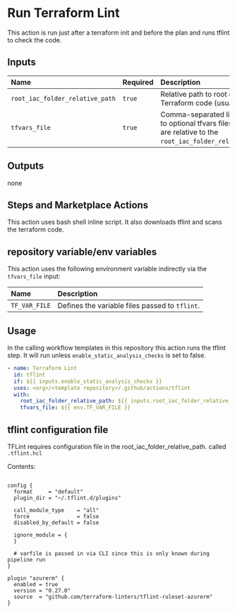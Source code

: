 # Run Terraform Lint

This action is run just after a terraform init and before the plan and runs tflint to check the code.

## Inputs

| Name                  | Required | Description                  | Default |
| :-------------------- | :------- | :--------------------------- | :------ |
| `root_iac_folder_relative_path` | `true`   | Relative path to root of Terraform code (usually `./iac`).  |  |
| `tfvars_file`         | `true`   | Comma-separated list of paths to optional tfvars files. Paths are relative to the `root_iac_folder_relative_path`. | |

## Outputs

none

## Steps and Marketplace Actions

This action uses bash shell inline script. It also downloads tflint and scans the terraform code.

## repository variable/env variables

This action uses the following environment variable indirectly via the `tfvars_file` input:

| Name          | Description                                    |
| :------------ | :--------------------------------------------- |
| `TF_VAR_FILE` | Defines the variable files passed to `tflint`. |

## Usage

In the calling workflow templates in this repository this action runs the tflint step.  It will run unless `enable_static_analysis_checks` is set to false.

```yaml
- name: Terraform Lint
  id: tflint
  if: ${{ inputs.enable_static_analysis_checks }}
  uses: <org>/<template repository>/.github/actions/tflint
  with:
    root_iac_folder_relative_path: ${{ inputs.root_iac_folder_relative_path }}
    tfvars_file: ${{ env.TF_VAR_FILE }}
```

## tflint configuration file

TFLint requires configuration file in the root_iac_folder_relative_path. called `.tflint.hcl`

Contents:

```text

config {
  format     = "default"
  plugin_dir = "~/.tflint.d/plugins"

  call_module_type    = "all"
  force               = false
  disabled_by_default = false

  ignore_module = {
  }

  # varfile is passed in via CLI since this is only known during pipeline run
}

plugin "azurerm" {
  enabled = true
  version = "0.27.0"
  source  = "github.com/terraform-linters/tflint-ruleset-azurerm"
}

```

